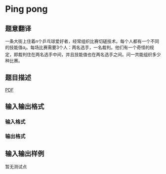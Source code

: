 # Ping pong

## 题意翻译

一条大街上住着$n$个乒乓球爱好者，经常组织比赛切磋技术。每个人都有一个不同的技能值$a_{i}$。每场比赛需要$3$个人：两名选手，一名裁判。他们有一个奇怪的规定，即裁判住在两名选手中间，并且技能值也在两名选手之间。问一共能组织多少种比赛。

## 题目描述

[problemUrl]: https://uva.onlinejudge.org/index.php?option=com_onlinejudge&Itemid=8&category=447&page=show_problem&problem=4174

[PDF](https://uva.onlinejudge.org/external/14/p1428.pdf)

## 输入输出格式

### 输入格式

### 输出格式

## 输入输出样例

暂无测试点

